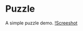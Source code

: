 # Puzzle
A simple puzzle demo.
[!Screeshot](https://github.com/Azure0Sky/Puzzle/raw/master/img/demo.jpg)
